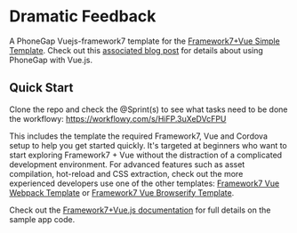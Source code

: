 Dramatic Feedback
============================================

A PhoneGap Vuejs-framework7 template for the [Framework7+Vue Simple Template](http://framework7.io/vue/templates.html). Check out this [associated blog post](http://devgirl.org/2017/01/10/phonegap-apps-with-vue-js-yes-please) for details about
using PhoneGap with Vue.js.

## Quick Start

Clone the repo and check the @Sprint(s) to see what tasks need to be done the workflowy: https://workflowy.com/s/HiFP.3uXeDVcFPU

This includes the template the required Framework7, Vue and Cordova setup to help you get started quickly.
It's targeted at beginners who want to start exploring Framework7 + Vue without the distraction of a
complicated development environment. For advanced features such as asset compilation, hot-reload and CSS extraction,
check out the more experienced developers use one of the other templates: [Framework7 Vue Webpack Template](https://github.com/nolimits4web/Framework7-Vue-Webpack-Template) or [Framework7 Vue Browserify Template](https://github.com/nolimits4web/Framework7-Vue-Browserify-Template).

Check out the [Framework7+Vue.js documentation](http://framework7.io/vue/) for full details on the sample app code.
